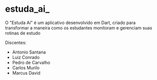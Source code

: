 # estuda_ai_
 O "Estuda Aí" é um aplicativo desenvolvido em Dart, criado para transformar a maneira como os estudantes monitoram e gerenciam suas rotinas de estudo

Discentes:
- Antonio Santana
- Luiz Conrado
- Pedro de Carvalho
- Carlos Murilo
- Marcus David

